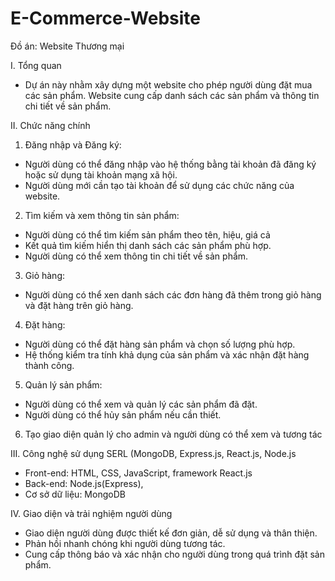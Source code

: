 # E-Commerce-Website
Đồ án: Website Thương mại

I. Tổng quan
- Dự án này nhằm xây dựng một website cho phép người dùng đặt mua các sản phẩm. Website cung cấp danh sách các sản phẩm và thông tin chi tiết về sản phẩm.

II. Chức năng chính
1. Đăng nhập và Đăng ký:
- Người dùng có thể đăng nhập vào hệ thống bằng tài khoản đã đăng ký hoặc sử dụng tài khoản mạng xã hội.
- Người dùng mới cần tạo tài khoản để sử dụng các chức năng của website.

2. Tìm kiếm và xem thông tin sản phẩm:
- Người dùng có thể tìm kiếm sản phẩm theo tên, hiệu, giá cả
- Kết quả tìm kiếm hiển thị danh sách các sản phẩm phù hợp.
- Người dùng có thể xem thông tin chi tiết về sản phẩm.
3. Giỏ hàng:
- Người dùng có thể xen danh sách các đơn hàng đã thêm trong giỏ hàng và đặt hàng trên giỏ hàng.
4. Đặt hàng:
- Người dùng có thể đặt hàng sản phẩm và chọn số lượng phù hợp.
- Hệ thống kiểm tra tính khả dụng của sản phẩm và xác nhận đặt hàng thành công.

5. Quản lý sản phẩm:
- Người dùng có thể xem và quản lý các sản phẩm đã đặt.
- Người dùng có thể hủy sản phẩm nếu cần thiết.

6. Tạo giao diện quản lý cho admin và người dùng có thể xem và tương tác

III. Công nghệ sử dụng SERL (MongoDB, Express.js, React.js, Node.js
- Front-end: HTML, CSS, JavaScript, framework React.js
- Back-end: Node.js(Express),
- Cơ sở dữ liệu: MongoDB

IV. Giao diện và trải nghiệm người dùng
- Giao diện người dùng được thiết kế đơn giản, dễ sử dụng và thân thiện.
- Phản hồi nhanh chóng khi người dùng tương tác.
- Cung cấp thông báo và xác nhận cho người dùng trong quá trình đặt sản phẩm.
